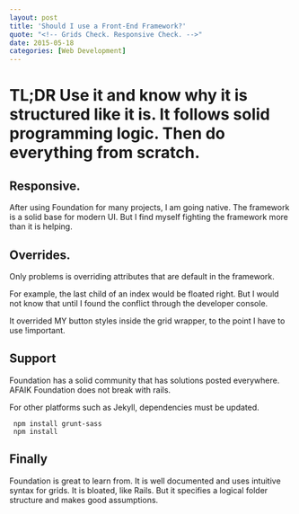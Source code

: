 ```yaml
---
layout: post
title: 'Should I use a Front-End Framework?'
quote: "<!-- Grids Check. Responsive Check. -->"
date: 2015-05-18
categories: [Web Development]
---
```


# TL;DR Use it and know why it is structured like it is. It follows solid programming logic. Then do everything from scratch.

## Responsive.

After using Foundation for many projects, I am going native. The framework is a solid base for modern UI. But I find myself fighting the framework more than it is helping.

## Overrides.
Only problems is overriding attributes that are default in the framework.

For example, the last child of an index would be floated right. But I would not know that until I found the conflict through the developer console.

  It overrided MY button styles inside the grid wrapper, to the point I have to use !important.

## Support

Foundation has a solid community that has solutions posted everywhere. AFAIK Foundation does not break with rails.

For other platforms such as Jekyll, dependencies must be updated.

```shell
 npm install grunt-sass
 npm install
```

## Finally
Foundation is great to learn from. It is well documented and uses intuitive syntax for grids. It is bloated, like Rails. But it specifies a logical folder structure and makes good assumptions.







